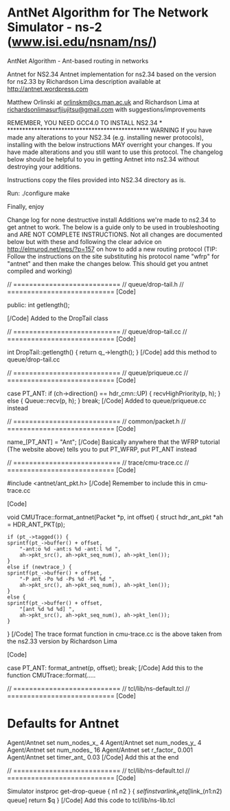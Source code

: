 AntNet Algorithm  for The Network Simulator - ns-2 (www.isi.edu/nsnam/ns/)
======

AntNet Algorithm - Ant-based routing in networks

Antnet for NS2.34
Antnet implementation for ns2.34 based on the version for ns2.33 by Richardson Lima description available at http://antnet.wordpress.com

Matthew Orlinski at orlinskm@cs.man.ac.uk and Richardson Lima at richardsonlimasurfjiujitsu@gmail.com with suggestions/improvements

REMEMBER, YOU NEED GCC4.0 TO INSTALL NS2.34 * ***********************************************
WARNING
If you have made any alterations to your NS2.34 (e.g. installing newer protocols), installing with the below instructions MAY overright your changes. If you have made alterations and you still want to use this protocol. The changelog below should be helpful to you in getting Antnet into ns2.34 without destroying your additions.

Instructions
copy the files provided into NS2.34 directory as is.

Run: ./configure make

Finally, enjoy

Change log for none destructive install
Additions we're made to ns2.34 to get antnet to work. The below is a guide only to be used in troubleshooting and ARE NOT COMPLETE INSTRUCTIONS. Not all changes are documented below but with these and following the clear advice on http://elmurod.net/wps/?p=157 on how to add a new routing protocol (TIP: Follow the instructions on the site substituting his protocol name "wfrp" for "antnet" and then make the changes below. This should get you antnet compiled and working)

// =========================== // queue/drop-tail.h // =========================== [Code]

public: int getlength();

[/Code] Added to the DropTail class

// =========================== // queue/drop-tail.cc // =========================== [Code]

int DropTail::getlength() {
    return q_->length();
}
[/Code] add this method to queue/drop-tail.cc

// =========================== // queue/priqueue.cc // =========================== [Code]

case PT_ANT:
    if (ch->direction() == hdr_cmn::UP) {
    recvHighPriority(p, h);
    }
    else {
    Queue::recv(p, h);
    }
    break;
[/Code] Added to queue/priqueue.cc instead

// =========================== // common/packet.h // =========================== [Code]

name_[PT_ANT] = "Ant";
[/Code] Basically anywhere that the WFRP tutorial (The website above) tells you to put PT_WFRP, put PT_ANT instead

// =========================== // trace/cmu-trace.cc // =========================== [Code]

#include <antnet/ant_pkt.h>
[/Code] Remember to include this in cmu-trace.cc

[Code]

void
CMUTrace::format_antnet(Packet *p, int offset)
{
    struct hdr_ant_pkt *ah = HDR_ANT_PKT(p);

    if (pt_->tagged()) {
    sprintf(pt_->buffer() + offset,
        "-ant:o %d -ant:s %d -ant:l %d ",
        ah->pkt_src(), ah->pkt_seq_num(), ah->pkt_len());
    }
    else if (newtrace_) {
    sprintf(pt_->buffer() + offset,
        "-P ant -Po %d -Ps %d -Pl %d ",
        ah->pkt_src(), ah->pkt_seq_num(), ah->pkt_len());
    }
    else {
    sprintf(pt_->buffer() + offset,
        "[ant %d %d %d] ",
        ah->pkt_src(), ah->pkt_seq_num(), ah->pkt_len());
    }
}
[/Code] The trace format function in cmu-trace.cc is the above taken from the ns2.33 version by Richardson Lima

[Code]

case PT_ANT:
    format_antnet(p, offset);
    break;
[/Code] Add this to the function CMUTrace::format(.....

// =========================== // tcl/lib/ns-default.tcl // =========================== [Code]

# Defaults for Antnet
Agent/Antnet set num_nodes_x_ 4
Agent/Antnet set num_nodes_y_ 4
Agent/Antnet set num_nodes_ 16
Agent/Antnet set r_factor_ 0.001
Agent/Antnet set timer_ant_ 0.03
[/Code] Add this at the end

// =========================== // tcl/lib/ns-default.tcl // =========================== [Code]

Simulator instproc get-drop-queue { n1 n2 } {
    $self instvar link_
    set q [$link_($n1:$n2) queue]
    return $q
}
[/Code] Add this code to tcl/lib/ns-lib.tcl